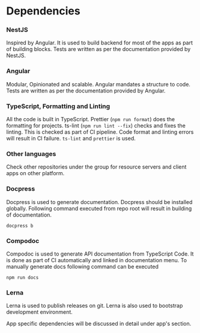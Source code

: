 # Dependencies

### NestJS

Inspired by Angular. It is used to build backend for most of the apps as part of building blocks. Tests are written as per the documentation provided by NestJS.

### Angular

Modular, Opinionated and scalable. Angular mandates a structure to code. Tests are written as per the documentation provided by Angular.

### TypeScript, Formatting and Linting

All the code is built in TypeScript. Prettier (`npm run format`) does the formatting for projects. ts-lint (`npm run lint --fix`) checks and fixes the linting. This is checked as part of CI pipeline. Code format and linting errors will result in CI failure. `ts-lint` and `prettier` is used.

### Other languages

Check other repositories under the group for resource servers and client apps on other platform.

### Docpress

Docpress is used to generate documentation. Docpress should be installed globally. Following command executed from repo root will result in building of documentation.

```shell
docpress b
```

### Compodoc

Compodoc is used to generate API documentation from TypeScript Code. It is done as part of CI automatically and linked in documentation menu. To manually generate docs following command can be executed

```shell
npm run docs
```

### Lerna

Lerna is used to publish releases on git. Lerna is also used to bootstrap development environment.

App specific dependencies will be discussed in detail under app's section.
